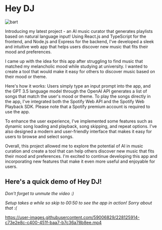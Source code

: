 # Hey DJ

![bart](https://user-images.githubusercontent.com/59006829/228125953-f4effdc1-c947-42c6-b025-0e8a94a909c9.gif)

Introducing my latest project - an AI music curator that generates playlists based on natural language input! Using React.js and TypeScript for the frontend, and Node.js and Express for the backend, I've developed a sleek and intuitive web app that helps users discover new music that fits their mood and preferences.

I came up with the idea for this app after struggling to find music that matched my melancholic mood while studying at university. I wanted to create a tool that would make it easy for others to discover music based on their mood or theme.

Here's how it works: Users simply type an input prompt into the app, and the GPT 3.5 language model through the OpenAI API generates a list of songs that match the user's mood or theme. To play the songs directly in the app, I've integrated both the Spotify Web API and the Spotify Web Playback SDK. Please note that a Spotify premium account is required to use the app.

To enhance the user experience, I've implemented some features such as dynamic song loading and playback, song skipping, and repeat options. I've also designed a modern and user-friendly interface that makes it easy for users to browse and select songs.

Overall, this project allowed me to explore the potential of AI in music curation and create a tool that can help others discover new music that fits their mood and preferences. I'm excited to continue developing this app and incorporating new features that make it even more useful and enjoyable for users.

## Here's a quick demo of Hey DJ!

_Don't forget to unmute the video :)_

_Setup takes a while so skip to 00:50 to see the app in action! Sorry about that :(_

https://user-images.githubusercontent.com/59006829/228125914-c73e2e8c-c400-451f-baa7-b7c36a78b8ee.mp4
